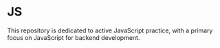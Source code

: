 # JS
This repository is dedicated to active JavaScript practice, with a primary focus on JavaScript for backend development.
